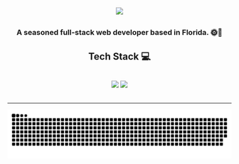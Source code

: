 <h1 align="center">
    <img src="https://readme-typing-svg.herokuapp.com/?font=Righteous&size=35&center=true&vCenter=true&width=500&height=70&duration=4000&lines=Hi+There!+👋;+I'm+Malik+Edwards!;" />
</h1>

<h3 align="center">A seasoned full-stack web developer based in Florida. 🌞🌴</h3>
 
<h2 align="center">Tech Stack 💻</h2>
<br/>
<div align="center">
    <img src="https://skillicons.dev/icons?i=html,css,bootstrap,github,git,vscode" />
    <img src="https://skillicons.dev/icons?i=javascript,nodejs,mongodb,express,firebase,mysql" /><br>
</div>

<br/>
<hr/>

<div align="center">
  <img alt="snake eating my contributions" src="https://raw.githubusercontent.com/eg-malik/eg-malik/output/github-contribution-grid-snake-dark.svg" />
  
  
</div>

